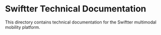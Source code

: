 # Swiftter Technical Documentation

This directory contains technical documentation for the Swiftter multimodal mobility platform.
